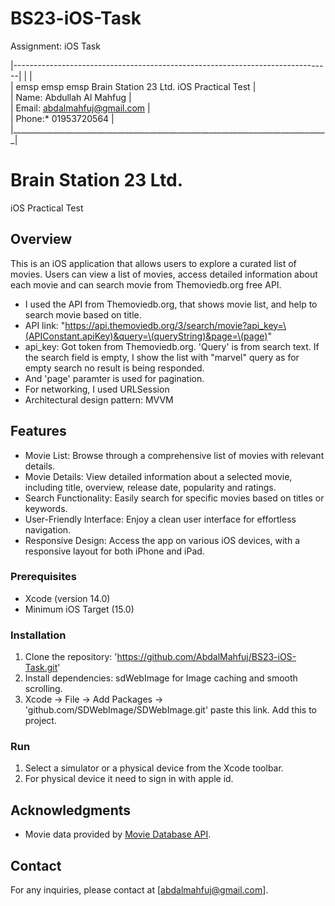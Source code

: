 # BS23-iOS-Task
Assignment: iOS Task


|-------------------------------------------------------------------------------|
|                                                                               |<br>
|       emsp emsp emsp           Brain Station 23 Ltd. iOS Practical Test                   |<br>
|                       Name:  Abdullah Al Mahfug                              |<br>
|                       Email:  abdalmahfuj@gmail.com                          |<br>
|                       Phone:* 01953720564                                    |<br>
|_______________________________________________________________________________|<br>


# Brain Station 23 Ltd.
iOS Practical Test

## Overview

This is an iOS application that allows users to explore a curated list of movies. Users can view a list of movies, access detailed information about each movie and can search movie from Themoviedb.org free API.

-  I used the API from Themoviedb.org, that shows movie list, and help to search movie based on title.
-  API link: "https://api.themoviedb.org/3/search/movie?api_key=\(APIConstant.apiKey)&query=\(queryString)&page=\(page)"
-  api_key:  Got token from Themoviedb.org. 'Query' is from search text. If the search field is empty, I show the list with "marvel" query as for empty search no result is being responded.
-  And 'page' paramter is used for pagination.
-  For networking, I used URLSession
-  Architectural design pattern: MVVM

## Features

- Movie List: Browse through a comprehensive list of movies with relevant details.
- Movie Details: View detailed information about a selected movie, including title, overview, release date, popularity and ratings.
- Search Functionality: Easily search for specific movies based on titles or keywords.
- User-Friendly Interface: Enjoy a clean user interface for effortless navigation.
- Responsive Design: Access the app on various iOS devices, with a responsive layout for both iPhone and iPad.


### Prerequisites

- Xcode (version 14.0)
- Minimum iOS Target (15.0)

### Installation

1. Clone the repository: 'https://github.com/AbdalMahfuj/BS23-iOS-Task.git'
2. Install dependencies: sdWebImage for Image caching and smooth scrolling.
3. Xcode -> File -> Add Packages -> 'github.com/SDWebImage/SDWebImage.git' paste this link. Add this to project.


### Run

1. Select a simulator or a physical device from the Xcode toolbar.
2. For physical device it need to sign in with apple id.


## Acknowledgments

- Movie data provided by [Movie Database API](https://developer.themoviedb.org/docs).

## Contact
For any inquiries, please contact at [abdalmahfuj@gmail.com].

